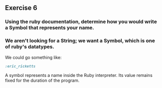 ## Exercise 6
### Using the ruby documentation, determine how you would write a Symbol that represents your name. 
### We aren't looking for a String; we want a Symbol, which is one of ruby's datatypes.

We could go something like:
```ruby
:eric_ricketts
```
A symbol represents a name inside the Ruby interpreter.  Its value remains fixed for the duration of the program.